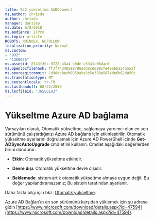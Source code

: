 ```yaml
---
title: 932 yükseltme AADConnect
ms.author: chrisda
author: chrisda
manager: dansimp
ms.date: 6/8/2018
ms.audience: ITPro
ms.topic: article
ROBOTS: NOINDEX, NOFOLLOW
localization_priority: Normal
ms.custom:
- "932"
- "1300025"
ms.assetid: 8f43f36c-9722-43a4-b0de-c5341c06dac5
ms.openlocfilehash: ff3f74348599788edd8ce0991fe49bb6a54b55af
ms.sourcegitcommit: 1d98db8acb9959aba3b5e308a567ade6b62da56c
ms.translationtype: MT
ms.contentlocale: tr-TR
ms.lasthandoff: 08/22/2019
ms.locfileid: "36506103"
---
```

# <a name="upgrade-azure-ad-connect"></a>Yükseltme Azure AD bağlama

Varsayılan olarak, Otomatik yükseltme, sağlamaya yardımcı olan en son sürümünü çalıştırdığınızı Azure AD bağlantı için etkinleştirilir. Otomatik yükseltme ayarlarını doğrulamak için Azure AD PowerShell içinde **Get-ADSyncAutoUpgrade** cmdlet'ini kullanın. Cmdlet aşağıdaki değerlerden birini döndürür:

- **Etkin**: Otomatik yükseltme etkindir.

- **Devre dışı**: Otomatik yükseltme devre dışıdır.

- **Beklemede**: sistem artık otomatik yükseltme almaya uygun değil. Bu değer yapılandıramazsınız; Bu sistem tarafından ayarlanır.

Daha fazla bilgi için bkz: [Otomatik yükseltme](https://docs.microsoft.com/azure/active-directory/connect/active-directory-aadconnect-feature-automatic-upgrade).

Azure AD Bağlan'ın en son sürümünü karşıdan yüklemek için şu adrese gidin [https://www.microsoft.com/download/details.aspx?id=47594](https://www.microsoft.com/download/details.aspx?id=47594).
